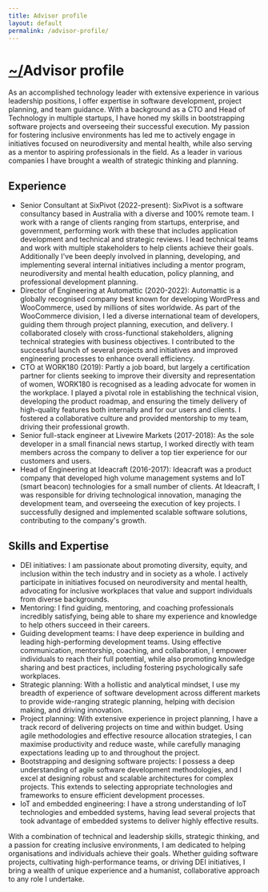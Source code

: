 ```yaml
---
title: Advisor profile
layout: default
permalink: /advisor-profile/
---
```


# [~/](/)Advisor profile
As an accomplished technology leader with extensive experience in various leadership positions, I offer expertise in software development, project planning, and team guidance. With a background as a CTO and Head of Technology in multiple startups, I have honed my skills in bootstrapping software projects and overseeing their successful execution. My passion for fostering inclusive environments has led me to actively engage in initiatives focused on neurodiversity and mental health, while also serving as a mentor to aspiring professionals in the field. As a leader in various companies I have brought a wealth of strategic thinking and planning.

## Experience
- Senior Consultant at SixPivot (2022-present): SixPivot is a software consultancy based in Australia with a diverse and 100% remote team. I work with a range of clients ranging from startups, enterprise, and government, performing work with these that includes application development and technical and strategic reviews. I lead technical teams and work with multiple stakeholders to help clients achieve their goals. Additionally I've been deeply involved in planning, developing, and implementing several internal initiatives including a mentor program, neurodiversity and mental health education, policy planning, and professional development planning.
- Director of Engineering at Automattic (2020-2022): Automattic is a globally recognised company best known for developing WordPress and WooCommerce, used by millions of sites worldwide. As part of the WooCommerce division, I led a diverse international team of developers, guiding them through project planning, execution, and delivery. I collaborated closely with cross-functional stakeholders, aligning technical strategies with business objectives. I contributed to the successful launch of several projects and initiatives and improved engineering processes to enhance overall efficiency.
- CTO at WORK180 (2019): Partly a job board, but largely a certification partner for clients seeking to improve their diversity and representation of women, WORK180 is recognised as a leading advocate for women in the workplace. I played a pivotal role in establishing the technical vision, developing the product roadmap, and ensuring the timely delivery of high-quality features both internally and for our users and clients. I fostered a collaborative culture and provided mentorship to my team, driving their professional growth.
- Senior full-stack engineer at Livewire Markets (2017-2018): As the sole developer in a small financial news startup, I worked directly with team members across the company to deliver a top tier experience for our customers and users.
- Head of Engineering at Ideacraft (2016-2017): Ideacraft was a product company that developed high volume management systems and IoT (smart beacon) technologies for a small number of clients. At Ideacraft, I was responsible for driving technological innovation, managing the development team, and overseeing the execution of key projects. I successfully designed and implemented scalable software solutions, contributing to the company's growth.

## Skills and Expertise
- DEI initiatives: I am passionate about promoting diversity, equity, and inclusion within the tech industry and in society as a whole. I actively participate in initiatives focused on neurodiversity and mental health, advocating for inclusive workplaces that value and support individuals from diverse backgrounds.
- Mentoring: I find guiding, mentoring, and coaching professionals incredibly satisfying, being able to share my experience and knowledge to help others succeed in their careers.
- Guiding development teams: I have deep experience in building and leading high-performing development teams. Using effective communication, mentorship, coaching, and collaboration, I empower individuals to reach their full potential, while also promoting knowledge sharing and best practices, including fostering psychologically safe workplaces.
- Strategic planning: With a hollistic and analytical mindset, I use my breadth of experience of software development across different markets to provide wide-ranging strategic planning, helping with decision making, and driving innovation.
- Project planning: With extensive experience in project planning, I have a track record of delivering projects on time and within budget. Using agile methodologies and effective resource allocation strategies, I can maximise productivity and reduce waste, while carefully managing expectations leading up to and throughout the project.
- Bootstrapping and designing software projects: I possess a deep understanding of agile software development methodologies, and I excel at designing robust and scalable architectures for complex projects. This extends to selecting appropriate technologies and frameworks to ensure efficient development processes.
- IoT and embedded engineering: I have a strong understanding of IoT technologies and embedded systems, having lead several projects that took advantage of embedded systems to deliver highly effective results.

With a combination of technical and leadership skills, strategic thinking, and a passion for creating inclusive environments, I am dedicated to helping organisations and individuals achieve their goals. Whether guiding software projects, cultivating high-performance teams, or driving DEI initiatives, I bring a wealth of unique experience and a humanist, collaborative approach to any role I undertake.
